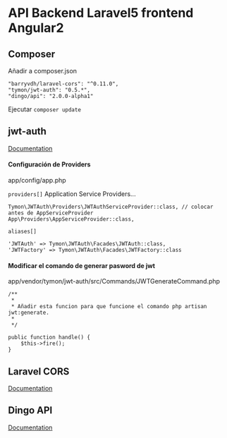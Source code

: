 # API Backend Laravel5 frontend Angular2


## Composer
  Añadir a composer.json

    "barryvdh/laravel-cors": "^0.11.0",
    "tymon/jwt-auth": "0.5.*",
    "dingo/api": "2.0.0-alpha1"
      
  Ejecutar `composer update`
        
## jwt-auth

[Documentation](https://github.com/tymondesigns/jwt-auth/wiki)
  
  
#### Configuración de Providers 
     
 app/config/app.php  
 
 `providers[]` Application Service Providers...

    Tymon\JWTAuth\Providers\JWTAuthServiceProvider::class, // colocar antes de AppServiceProvider
    App\Providers\AppServiceProvider::class,

 `aliases[]` 
    
    'JWTAuth' => Tymon\JWTAuth\Facades\JWTAuth::class,
    'JWTFactory' => Tymon\JWTAuth\Facades\JWTFactory::class

#### Modificar el comando de generar pasword de jwt 

   app/vendor/tymon/jwt-auth/src/Commands/JWTGenerateCommand.php

    /**
     * 
     * Añadir esta funcion para que funcione el comando php artisan jwt:generate.
     * 
     */
     
    public function handle() {
        $this->fire();
    }

## Laravel CORS 
   [Documentation](https://github.com/barryvdh/laravel-cors)
   
## Dingo API
   [Documentation](https://github.com/dingo/api/wiki)
